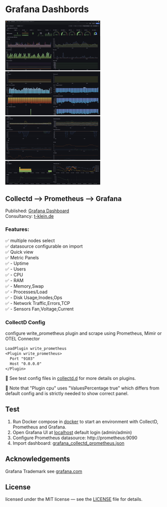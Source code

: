 # Grafana Dashbords

<img src="screenshots/screenshot_1.png" width="300" alt="Screenshot"/><img src="screenshots/screenshot_2.png" width="300" alt="Screenshot"/><img src="screenshots/screenshot_3.png" width="300" alt="Screenshot"/><img src="screenshots/screenshot_4.png" width="300" alt="Screenshot"/>

## Collectd --> Prometheus --> Grafana

Published: [Grafana Dashboard](https://grafana.com/grafana/dashboards/23643-server-overview-collectd-prometheus-release-2-0-3/)  
Consultancy: [t-klein.de](https://www.t-klein.de)

### Features:
✅  multiple nodes select  
✅  datasource configurable on import  
✅  Quick view  
✅  Metric Panels  
✅   - Uptime  
✅   - Users  
✅   - CPU  
✅   - RAM  
✅   - Memory,Swap  
✅   - Processes/Load  
✅   - Disk Usage,Inodes,Ops  
✅   - Network Traffic,Errors,TCP  
✅   - Sensors Fan,Voltage,Current  


### CollectD Config
configure write_prometheus plugin and scrape using Prometheus, Mimir or OTEL Connector

```
LoadPlugin write_prometheus
<Plugin write_prometheus>
  Port "9103"
  Host "0.0.0.0"
</Plugin>
```
📌 See test config files in [collectd.d](docker/collectd/collectd.d) for more details on plugins.  

📌 Note that "Plugin cpu" uses "ValuesPercentage true" which differs from default config and is strictly needed to show correct panel.  



## Test
1. Run Docker compose in [docker](docker) to start an environment with CollectD, Prometheus and Grafana.  
2. Open Grafana UI at [localhost](http://127.0.0.1:8086) default login (admin/admin)
3. Configure Prometheus datasource: http://prometheus:9090
4. Import dashboard: [grafana_collectd_prometheus.json](grafana_collectd_prometheus.json)

## Acknowledgements
Grafana Trademark see [grafana.com](https://grafana.com)


## License
licensed under the MIT license — see the [LICENSE](LICENSE) file for details.

